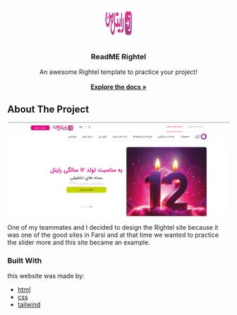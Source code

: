  <br/>
<div align="center">
<a href="https://github.com/ShaanCoding/ReadME-Generator">
<img src="img/logo.svg" alt="Logo" width="80" height="80">
</a>
<h3 align="center">ReadME Rightel</h3>
<p align="center">
An awesome Rightel template to practice your project!
<br/>
<br/>
<a href="https://github.com/rmrady/rightel"><strong>Explore the docs »</strong></a>

  


</p>
</div>

 ## About The Project

![Product Screenshot](img/readme.jpg)

One of my teammates and I decided to design the Rightel site because it was one of the good sites in Farsi and at that time we wanted to practice the slider more and this site became an example.
 ### Built With

this website was made by:

- [html](https://html.com)
- [css](https://css.com)
- [tailwind](https://tailwind.com)
